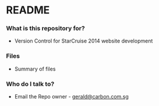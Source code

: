 # README #

### What is this repository for? ###

* Version Control for StarCruise 2014 website development

### Files ###

* Summary of files

### Who do I talk to? ###

* Email the Repo owner - gerald@carbon.com.sg